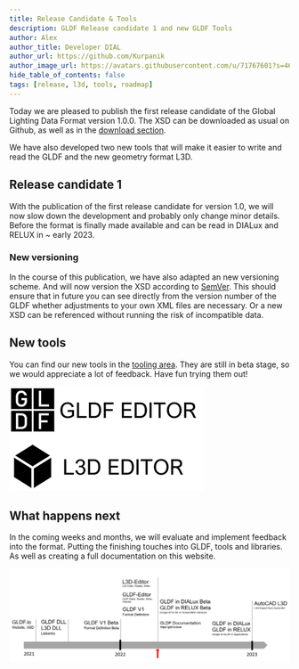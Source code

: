 ```yaml
---
title: Release Candidate & Tools
description: GLDF Release candidate 1 and new GLDF Tools
author: Alex
author_title: Developer DIAL
author_url: https://github.com/Kurpanik
author_image_url: https://avatars.githubusercontent.com/u/71767601?s=460
hide_table_of_contents: false
tags: [release, l3d, tools, roadmap]
---
```


Today we are pleased to publish the first release candidate of the Global Lighting Data Format version 1.0.0. The XSD can be downloaded as usual on Github, as well as in the [download section](/download).

We have also developed two new tools that will make it easier to write and read the GLDF and the new geometry format L3D.

<!--truncate-->

## Release candidate 1

With the publication of the first release candidate for version 1.0, we will now slow down the development and probably only change minor details. Before the format is finally made available and can be read in DIALux and RELUX in ~ early 2023.

### New versioning

In the course of this publication, we have also adapted an new versioning scheme. And will now version the XSD according to [SemVer](https://semver.org). This should ensure that in future you can see directly from the version number of the GLDF whether adjustments to your own XML files are necessary. Or a new XSD can be referenced without running the risk of incompatible data.

## New tools

You can find our new tools in the [tooling area](/tools). They are still in beta stage, so we would appreciate a lot of feedback. Have fun trying them out!

![GLDF Logo](/img/homepage/editor-logos.webp 'Editor Logo')

## What happens next

In the coming weeks and months, we will evaluate and implement feedback into the format. Putting the finishing touches into GLDF, tools and libraries. As well as creating a full documentation on this website.

[![Roadmap](https://github.com/globallightingdata/files/blob/master/blog/gldf_roadmap_2022-04.png?raw=true)](https://github.com/globallightingdata/files/blob/master/blog/gldf_roadmap_2022-04.png?raw=true)
